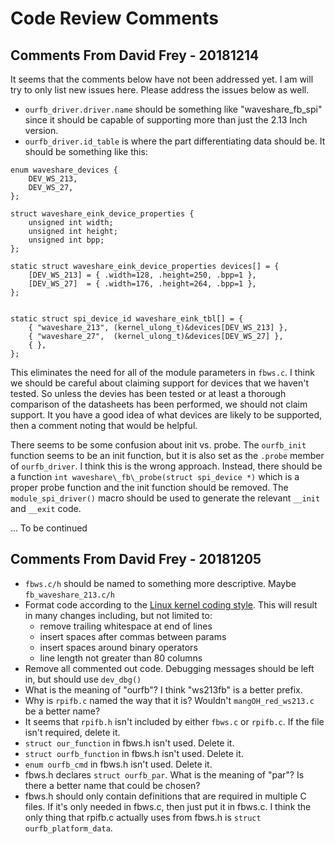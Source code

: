# Code Review Comments

## Comments From David Frey - 20181214
It seems that the comments below have not been addressed yet. I am will try to only list new issues
here. Please address the issues below as well.
* `ourfb_driver.driver.name` should be something like "waveshare\_fb\_spi" since it should be
  capable of supporting more than just the 2.13 Inch version.
* `ourfb_driver.id_table` is where the part differentiating data should be.  It should be something like this:
```
enum waveshare_devices {
	DEV_WS_213,
	DEV_WS_27,
};

struct waveshare_eink_device_properties {
	unsigned int width;
	unsigned int height;
	unsigned int bpp;
};

static struct waveshare_eink_device_properties devices[] = {
	[DEV_WS_213] = { .width=128, .height=250, .bpp=1 },
	[DEV_WS_27]  = { .width=176, .height=264, .bpp=1 },
};


static struct spi_device_id waveshare_eink_tbl[] = {
	{ "waveshare_213", (kernel_ulong_t)&devices[DEV_WS_213] },	
	{ "waveshare_27",  (kernel_ulong_t)&devices[DEV_WS_27] },	
	{ },	
};
```
This eliminates the need for all of the module parameters in `fbws.c`.  I think we should be careful
about claiming support for devices that we haven't tested.  So unless the devies has been tested or
at least a thorough comparison of the datasheets has been performed, we should not claim support.
It you have a good idea of what devices are likely to be supported, then a comment noting that would
be helpful.

There seems to be some confusion about init vs. probe. The `ourfb_init` function seems to be an init
function, but it is also set as the `.probe` member of `ourfb_driver`. I think this is the wrong
approach. Instead, there should be a function `int waveshare\_fb\_probe(struct spi_device *)` which
is a proper probe function and the init function should be removed. The `module_spi_driver()` macro
should be used to generate the relevant `__init` and `__exit` code.

... To be continued


## Comments From David Frey - 20181205
* `fbws.c/h` should be named to something more descriptive.  Maybe `fb_waveshare_213.c/h`
* Format code according to the [Linux kernel coding
  style](https://www.kernel.org/doc/html/v4.19/process/coding-style.html). This will result in many
  changes including, but not limited to:
  * remove trailing whitespace at end of lines
  * insert spaces after commas between params
  * insert spaces around binary operators
  * line length not greater than 80 columns
* Remove all commented out code. Debugging messages should be left in, but should use `dev_dbg()`
* What is the meaning of "ourfb"?  I think "ws213fb" is a better prefix.
* Why is `rpifb.c` named the way that it is?  Wouldn't `mangOH_red_ws213.c` be a better name?
* It seems that `rpifb.h` isn't included by either `fbws.c` or `rpifb.c`. If the file isn't
  required, delete it.
* `struct our_function` in fbws.h isn't used.  Delete it.
* `struct ourfb_function` in fbws.h isn't used.  Delete it.
* `enum ourfb_cmd` in fbws.h isn't used.  Delete it.
* fbws.h declares `struct ourfb_par`. What is the meaning of "par"? Is there a better name that
  could be chosen?
* fbws.h should only contain definitions that are required in multiple C files. If it's only needed
  in fbws.c, then just put it in fbws.c. I think the only thing that rpifb.c actually uses from
  fbws.h is `struct ourfb_platform_data`.


  
